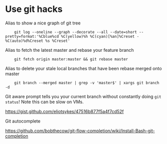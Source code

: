 # Use git hacks

Alias to show a nice graph of git tree
```
    git log --oneline --graph --decorate --all --date=short --pretty=format:'%Cblue%cd %C(yellow)%h %C(cyan)[%an]%Creset -%C(auto)%d%Creset %s %Creset'
```

Alias to fetch the latest master and rebase your feature branch
```
    git fetch origin master:master && git rebase master
```

Alias to delete your stale local branches that have been rebase merged onto master
```
    git branch --merged master | grep -v 'master$' | xargs git branch -d
```

Git aware prompt tells you your current branch without constantly doing `git status`! Note this can be slow on VMs.

https://gist.github.com/eliotsykes/47516b877f5a4f7cd52f


Git autocomplete

https://github.com/bobthecow/git-flow-completion/wiki/Install-Bash-git-completion

